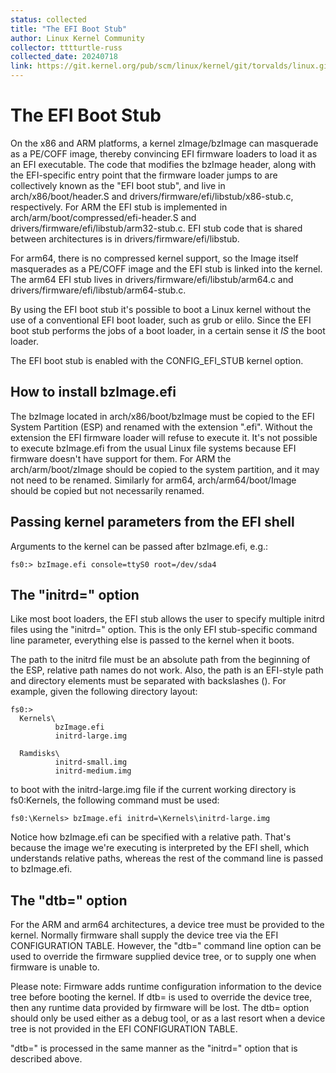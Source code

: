 ```yaml
---
status: collected
title: "The EFI Boot Stub"
author: Linux Kernel Community
collector: tttturtle-russ
collected_date: 20240718
link: https://git.kernel.org/pub/scm/linux/kernel/git/torvalds/linux.git/tree/Documentation/admin-guide/efi-stub.rst
---
```


# The EFI Boot Stub

On the x86 and ARM platforms, a kernel zImage/bzImage can masquerade as
a PE/COFF image, thereby convincing EFI firmware loaders to load it as
an EFI executable. The code that modifies the bzImage header, along with
the EFI-specific entry point that the firmware loader jumps to are
collectively known as the \"EFI boot stub\", and live in
arch/x86/boot/header.S and drivers/firmware/efi/libstub/x86-stub.c,
respectively. For ARM the EFI stub is implemented in
arch/arm/boot/compressed/efi-header.S and
drivers/firmware/efi/libstub/arm32-stub.c. EFI stub code that is shared
between architectures is in drivers/firmware/efi/libstub.

For arm64, there is no compressed kernel support, so the Image itself
masquerades as a PE/COFF image and the EFI stub is linked into the
kernel. The arm64 EFI stub lives in drivers/firmware/efi/libstub/arm64.c
and drivers/firmware/efi/libstub/arm64-stub.c.

By using the EFI boot stub it\'s possible to boot a Linux kernel without
the use of a conventional EFI boot loader, such as grub or elilo. Since
the EFI boot stub performs the jobs of a boot loader, in a certain sense
it *IS* the boot loader.

The EFI boot stub is enabled with the CONFIG_EFI_STUB kernel option.

## How to install bzImage.efi

The bzImage located in arch/x86/boot/bzImage must be copied to the EFI
System Partition (ESP) and renamed with the extension \".efi\". Without
the extension the EFI firmware loader will refuse to execute it. It\'s
not possible to execute bzImage.efi from the usual Linux file systems
because EFI firmware doesn\'t have support for them. For ARM the
arch/arm/boot/zImage should be copied to the system partition, and it
may not need to be renamed. Similarly for arm64, arch/arm64/boot/Image
should be copied but not necessarily renamed.

## Passing kernel parameters from the EFI shell

Arguments to the kernel can be passed after bzImage.efi, e.g.:

    fs0:> bzImage.efi console=ttyS0 root=/dev/sda4

## The \"initrd=\" option

Like most boot loaders, the EFI stub allows the user to specify multiple
initrd files using the \"initrd=\" option. This is the only EFI
stub-specific command line parameter, everything else is passed to the
kernel when it boots.

The path to the initrd file must be an absolute path from the beginning
of the ESP, relative path names do not work. Also, the path is an
EFI-style path and directory elements must be separated with backslashes
(). For example, given the following directory layout:

    fs0:>
      Kernels\
              bzImage.efi
              initrd-large.img

      Ramdisks\
              initrd-small.img
              initrd-medium.img

to boot with the initrd-large.img file if the current working directory
is fs0:Kernels, the following command must be used:

    fs0:\Kernels> bzImage.efi initrd=\Kernels\initrd-large.img

Notice how bzImage.efi can be specified with a relative path. That\'s
because the image we\'re executing is interpreted by the EFI shell,
which understands relative paths, whereas the rest of the command line
is passed to bzImage.efi.

## The \"dtb=\" option

For the ARM and arm64 architectures, a device tree must be provided to
the kernel. Normally firmware shall supply the device tree via the EFI
CONFIGURATION TABLE. However, the \"dtb=\" command line option can be
used to override the firmware supplied device tree, or to supply one
when firmware is unable to.

Please note: Firmware adds runtime configuration information to the
device tree before booting the kernel. If dtb= is used to override the
device tree, then any runtime data provided by firmware will be lost.
The dtb= option should only be used either as a debug tool, or as a last
resort when a device tree is not provided in the EFI CONFIGURATION
TABLE.

\"dtb=\" is processed in the same manner as the \"initrd=\" option that
is described above.
